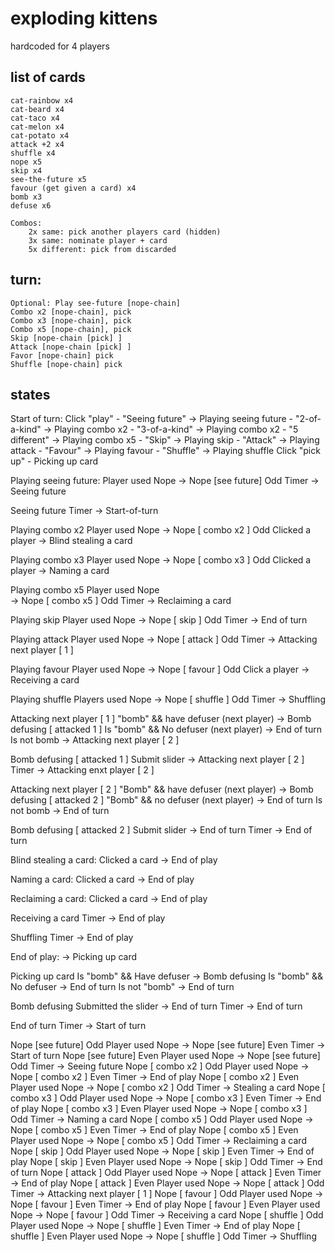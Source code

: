 # exploding kittens

hardcoded for 4 players

## list of cards
    cat-rainbow x4
    cat-beard x4
    cat-taco x4
    cat-melon x4
    cat-potato x4
    attack +2 x4
    shuffle x4
    nope x5
    skip x4
    see-the-future x5
    favour (get given a card) x4
    bomb x3
    defuse x6
<!-- Nyan cat? -->
<!-- Grenade cat? Possibly overpowered -->
    Combos:
        2x same: pick another players card (hidden)
        3x same: nominate player + card
        5x different: pick from discarded

## turn:
	Optional: Play see-future [nope-chain]
	Combo x2 [nope-chain], pick
    Combo x3 [nope-chain], pick
    Combo x5 [nope-chain], pick
	Skip [nope-chain [pick] ]
	Attack [nope-chain [pick] ]
	Favor [nope-chain] pick
	Shuffle [nope-chain] pick


## states
Start of turn:
    Click "play"
        - "Seeing future"       -> Playing seeing future
        - "2-of-a-kind"         -> Playing combo x2
        - "3-of-a-kind"         -> Playing combo x2
        - "5 different"         -> Playing combo x5
        - "Skip"                -> Playing skip
        - "Attack"              -> Playing attack
        - "Favour"              -> Playing favour
        - "Shuffle"             -> Playing shuffle
    Click "pick up"
        - Picking up card


Playing seeing future:
    Player used Nope
        -> Nope [see future] Odd
    Timer
        -> Seeing future


Seeing future
    <!-- Player can see top 3 cards until the timer finishes -->
    Timer
        -> Start-of-turn

Playing combo x2
    <!-- Cards go to discard pile, show to all players -->
    Player used Nope
        -> Nope [ combo x2 ] Odd
    Clicked a player
        <!-- this should be behind a timer to allow for Nopes -->
        -> Blind stealing a card


Playing combo x3
    <!-- Cards go to discard pile -->
    Player used Nope
        -> Nope [ combo x3 ] Odd
    Clicked a player
        <!-- put this behind a timer to allow for Nope -->
        -> Naming a card


Playing combo x5
    <!-- Cards go to discard pile -->
    Player used Nope    
        -> Nope [ combo x5 ] Odd
    Timer
        -> Reclaiming a card


Playing skip
    Player used Nope
        -> Nope [ skip ] Odd
    Timer
        -> End of turn


Playing attack
    Player used Nope
        -> Nope [ attack ] Odd
    Timer
        -> Attacking next player [ 1 ]


Playing favour
    Player used Nope
        -> Nope [ favour ] Odd
    Click a player
        <!-- timer delayed to allow for nopes -->
        -> Receiving a card


Playing shuffle
    Players used Nope
        -> Nope [ shuffle ] Odd
    Timer
        -> Shuffling


Attacking next player [ 1 ]
    <!-- Reveal a card to ***next*** player NOT current player -->
    "bomb" && have defuser (next player)
        -> Bomb defusing [ attacked 1 ]
    Is "bomb" && No defuser (next player)
        <!-- Player lost! -->
        <!-- Remove next player from game! -->
        -> End of turn
    Is not bomb
        <!-- Add card to ATTACKED PLAYER hand -->
        -> Attacking next player [ 2 ]


Bomb defusing [ attacked 1 ]
    Submit slider
        <!-- Reinsert the bomb at chosen position -->
        -> Attacking next player [ 2 ]
    Timer
        <!-- reinsert bomb randomly -->
        -> Attacking enxt player [ 2 ]


Attacking next player [ 2 ]
    "Bomb" && have defuser (next player)
        -> Bomb defusing [ attacked 2 ]
    "Bomb" && no defuser (next player)
        <!-- Player lost! -->
        <!-- Remove next player from game -->
        -> End of turn
    Is not bomb
        <!-- Add card to ATTACKED player's hand! -->
        -> End of turn


Bomb defusing [ attacked 2 ]
    Submit slider
        <!-- Reinsert the bomb at chosen position -->
        -> End of turn
    Timer
        <!-- reinsert bomb randomly -->
        -> End of turn


Blind stealing a card:
    <!-- Combo X2: Fan out the other player's cards and let the current player click one -->
    Clicked a card
        <!-- Give card to current player -->
        -> End of play


Naming a card:
    <!-- Combo X3: Show the player a UI with one of each type of card, they have to click one -->
    Clicked a card
        <!-- Everyone sees the card that was asked for -->
        <!-- If the target player has one, give to current player -->
        <!-- Everyone sees the exchange IF it happens -->
        -> End of play


Reclaiming a card:
    <!-- Combo x5: Show the player a UI with all of the discard pile spread out (except bombs), they have to click one -->
    Clicked a card
        <!-- Everyone sees the reclaimed card -->
        -> End of play


Receiving a card
    <!-- Combo X2: Targeted player has to click one of their cards; it is given to the other player -->
    <!-- Nobody else sees the card -->
    Timer
        -> End of play


Shuffling
    <!-- animate shuffling the deck -->
    Timer
        -> End of play


End of play:
    -> Picking up card


Picking up card
    <!-- Reveal next card to player -->
    Is "bomb" && Have defuser
        -> Bomb defusing
    Is "bomb" && No defuser
        <!-- Current player is out of game! -->
        -> End of turn
    Is not "bomb"
        <!-- Add card to hand -->
        -> End of turn


Bomb defusing
    <!-- Bomb defused successfully! -->
    <!-- Defuser card goes to discard pile -->
    <!-- Show the slider UI to the player so they can pick a position in the deck to reinsert the bomb, and maybe a "random" button -->
    Submitted the slider
        <!-- Insert the bomb in the cards at the player's chosen position -->
        -> End of turn <!-- next player -->
    Timer
        <!-- Insert randomly -->
        -> End of turn <!-- next player -->


End of turn
    <!-- Only one player left? Victory condition -->
    Timer
        -> Start of turn <!-- next player -->


Nope [see future] Odd
    Player used Nope
        -> Nope [see future] Even
    Timer
        -> Start of turn
Nope [see future] Even
    Player used Nope
        -> Nope [see future] Odd
    Timer
        -> Seeing future
Nope [ combo x2 ] Odd
    Player used Nope
        -> Nope [ combo x2 ] Even
    Timer
        -> End of play
Nope [ combo x2 ] Even
    Player used Nope
        -> Nope [ combo x2 ] Odd
    Timer
        -> Stealing a card
Nope [ combo x3 ] Odd
    Player used Nope
        -> Nope [ combo x3 ] Even
    Timer
        -> End of play
Nope [ combo x3 ] Even
    Player used Nope
        -> Nope [ combo x3 ] Odd
    Timer
        -> Naming a card
Nope [ combo x5 ] Odd
    Player used Nope
        -> Nope [ combo x5 ] Even
    Timer
        -> End of play
Nope [ combo x5 ] Even
    Player used Nope
        -> Nope [ combo x5 ] Odd
    Timer
        -> Reclaiming a card
Nope [ skip ] Odd
    Player used Nope
        -> Nope [ skip ] Even
    Timer
        -> End of play
Nope [ skip ] Even
    Player used Nope
        -> Nope [ skip ] Odd
    Timer
        -> End of turn
Nope [ attack ] Odd
    Player used Nope
        -> Nope [ attack ] Even
    Timer
        -> End of play
Nope [ attack ] Even
    Player used Nope
        -> Nope [ attack ] Odd
    Timer
        -> Attacking next player [ 1 ]
Nope [ favour ] Odd
    Player used Nope
        -> Nope [ favour ] Even
    Timer
        -> End of play
Nope [ favour ] Even
    Player used Nope
        -> Nope [ favour ] Odd
    Timer
        -> Receiving a card
Nope [ shuffle ] Odd
    Player used Nope
        -> Nope [ shuffle ] Even
    Timer
        -> End of play
Nope [ shuffle ] Even
    Player used Nope
        -> Nope [ shuffle ] Odd
    Timer
        -> Shuffling
